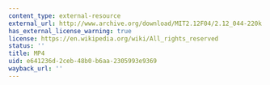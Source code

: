 ```yaml
---
content_type: external-resource
external_url: http://www.archive.org/download/MIT2.12F04/2.12_044-220k.mp4
has_external_license_warning: true
license: https://en.wikipedia.org/wiki/All_rights_reserved
status: ''
title: MP4
uid: e641236d-2ceb-48b0-b6aa-2305993e9369
wayback_url: ''
---
```

